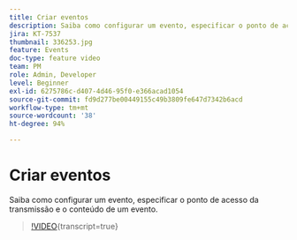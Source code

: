 ```yaml
---
title: Criar eventos
description: Saiba como configurar um evento, especificar o ponto de acesso da transmissão e o conteúdo de um evento.
jira: KT-7537
thumbnail: 336253.jpg
feature: Events
doc-type: feature video
team: PM
role: Admin, Developer
level: Beginner
exl-id: 6275786c-d407-4d46-95f0-e366acad1054
source-git-commit: fd9d277be00449155c49b3809fe647d7342b6acd
workflow-type: tm+mt
source-wordcount: '38'
ht-degree: 94%

---
```


# Criar eventos

Saiba como configurar um evento, especificar o ponto de acesso da transmissão e o conteúdo de um evento.

>[!VIDEO](https://video.tv.adobe.com/v/336253?quality=12&learn=on){transcript=true}

